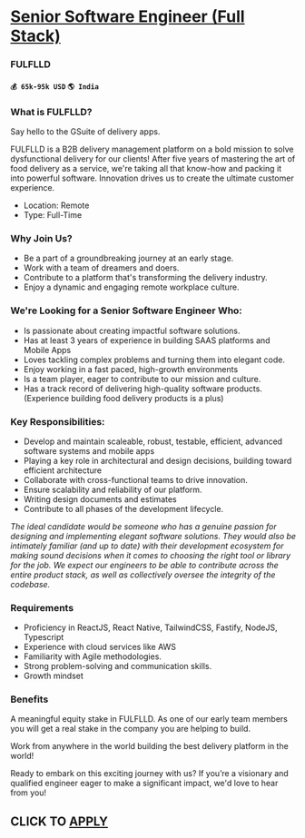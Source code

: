 # [Senior Software Engineer (Full Stack)](https://www.remotewlb.com/apply/senior-software-engineer-full-stack-46519)  
### FULFLLD  
#### `💰 65k-95k USD` `🌎 India`  

### What is FULFLLD?

Say hello to the GSuite of delivery apps.

FULFLLD is a B2B delivery management platform on a bold mission to solve dysfunctional delivery for our clients! After five years of mastering the art of food delivery as a service, we're taking all that know-how and packing it into powerful software. Innovation drives us to create the ultimate customer experience.

  * Location: Remote 
  * Type: Full-Time

### Why Join Us?

  * Be a part of a groundbreaking journey at an early stage.
  * Work with a team of dreamers and doers.
  * Contribute to a platform that's transforming the delivery industry.
  * Enjoy a dynamic and engaging remote workplace culture.

###  We're Looking for a Senior Software Engineer Who:

  * Is passionate about creating impactful software solutions.
  * Has at least 3 years of experience in building SAAS platforms and Mobile Apps
  * Loves tackling complex problems and turning them into elegant code.
  * Enjoy working in a fast paced, high-growth environments
  * Is a team player, eager to contribute to our mission and culture.
  * Has a track record of delivering high-quality software products. (Experience building food delivery products is a plus)

###  Key Responsibilities:

  * Develop and maintain scaleable, robust, testable, efficient, advanced software systems and mobile apps
  * Playing a key role in architectural and design decisions, building toward efficient architecture
  * Collaborate with cross-functional teams to drive innovation.
  * Ensure scalability and reliability of our platform.
  * Writing design documents and estimates
  * Contribute to all phases of the development lifecycle.

_The ideal candidate would be someone who has a genuine passion for designing and implementing elegant software solutions. They would also be intimately familiar (and up to date) with their development ecosystem for making sound decisions when it comes to choosing the right tool or library for the job. We expect our engineers to be able to contribute across the entire product stack, as well as collectively oversee the integrity of the codebase._

### Requirements

  * Proficiency in ReactJS, React Native, TailwindCSS, Fastify, NodeJS, Typescript
  * Experience with cloud services like AWS
  * Familiarity with Agile methodologies.
  * Strong problem-solving and communication skills.
  * Growth mindset

### Benefits

A meaningful equity stake in FULFLLD. As one of our early team members you will get a real stake in the company you are helping to build.

Work from anywhere in the world building the best delivery platform in the world!

Ready to embark on this exciting journey with us? If you’re a visionary and qualified engineer eager to make a significant impact, we'd love to hear from you!

  
## CLICK TO [APPLY](https://www.remotewlb.com/apply/senior-software-engineer-full-stack-46519)

